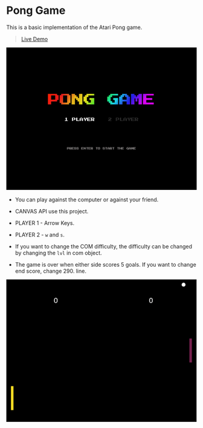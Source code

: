 # Pong Game

This is a basic implementation of the Atari Pong game. 
<br>
> [Live Demo](https://afatihyavasi.github.io/PongGame/)<br>

![Start Screen](img/ss1.png )


 -  You can play against the computer or against your friend.<br>
 
 -  CANVAS API use this project.<br>
 
 -  PLAYER 1 - Arrow Keys. <br>
 
 -  PLAYER 2 - ```w``` and ```s```.<br>
 
 -  If you want to change the COM difficulty, the difficulty can be changed by changing the ```lvl``` in com object.<br>
 
 - The game is over when either side scores 5 goals. If you want to change end score, change 290. line. <br>
 
![InGame](img/ss2.png )

